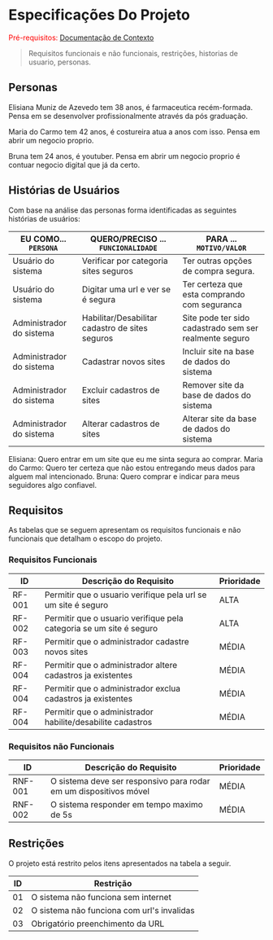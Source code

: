 # Especificações Do Projeto

<span style="color:red">Pré-requisitos: <a href="1-Contexto.md"> Documentação de Contexto</a></span>

> Requisitos funcionais e não funcionais,
> restrições, 
> historias de usuario,
> personas.

## Personas

Elisiana Muniz de Azevedo tem 38 anos, é farmaceutica recém-formada.
Pensa em se desenvolver profissionalmente através da pós graduação.

Maria do Carmo tem 42 anos, é costureira atua a anos com isso.
Pensa em abrir um negocio proprio.

Bruna tem 24 anos, é youtuber.
Pensa em abrir um negocio proprio é contuar negocio digital que já da certo.

## Histórias de Usuários

Com base na análise das personas forma identificadas as seguintes histórias de usuários:

|EU COMO... `PERSONA`| QUERO/PRECISO ... `FUNCIONALIDADE` |PARA ... `MOTIVO/VALOR`                 |
|--------------------|------------------------------------|----------------------------------------|
| Usuário do sistema | Verificar por categoria sites seguros | Ter outras opções de compra segura. |
| Usuário do sistema | Digitar uma url e ver se é segura  | Ter certeza que esta comprando com seguranca |
| Administrador do sistema | Habilitar/Desabilitar cadastro de sites seguros | Site pode ter sido cadastrado sem ser realmente seguro |
| Administrador do sistema | Cadastrar novos sites | Incluir site na base de dados do sistema |
| Administrador do sistema | Excluir cadastros de sites | Remover site da base de dados do sistema |
| Administrador do sistema | Alterar cadastros de sites | Alterar site da base de dados do sistema |

Elisiana: Quero entrar em um site que eu me sinta segura ao comprar.
Maria do Carmo: Quero ter certeza que não estou entregando meus dados para alguem mal intencionado.
Bruna: Quero comprar e indicar para meus seguidores algo confiavel.

## Requisitos

As tabelas que se seguem apresentam os requisitos funcionais e não funcionais que detalham o escopo do projeto.

### Requisitos Funcionais

|ID    | Descrição do Requisito                                              | Prioridade |
|------|---------------------------------------------------------------------|------------|
|RF-001| Permitir que o usuario verifique pela url se um site é seguro       | ALTA       | 
|RF-002| Permitir que o usuario verifique pela categoria se um site é seguro | ALTA       |
|RF-003| Permitir que o administrador cadastre novos sites                   | MÉDIA      |
|RF-004| Permitir que o administrador altere cadastros ja existentes         | MÉDIA      |
|RF-004| Permitir que o administrador exclua cadastros ja existentes         | MÉDIA      |
|RF-004| Permitir que o administrador habilite/desabilite cadastros          | MÉDIA      |


### Requisitos não Funcionais

|ID     | Descrição do Requisito                                            |Prioridade |
|-------|-------------------------------------------------------------------|-----------|
|RNF-001| O sistema deve ser responsivo para rodar em um dispositivos móvel | MÉDIA     | 
|RNF-002| O sistema responder em tempo maximo de 5s                         | MÉDIA     | 

## Restrições

O projeto está restrito pelos itens apresentados na tabela a seguir.

|ID| Restrição                                             |
|--|-------------------------------------------------------|
|01| O sistema não funciona sem internet                   |
|02| O sistema não funciona com url's invalidas            |
|03| Obrigatório preenchimento da URL                      |